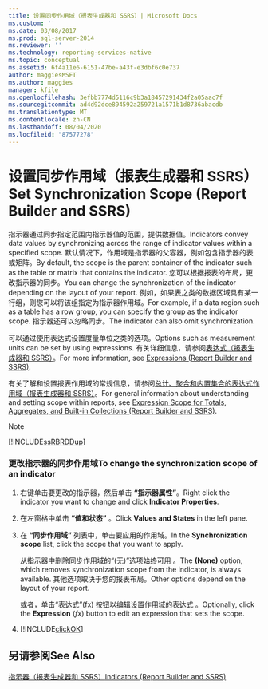 ```yaml
---
title: 设置同步作用域（报表生成器和 SSRS）| Microsoft Docs
ms.custom: ''
ms.date: 03/08/2017
ms.prod: sql-server-2014
ms.reviewer: ''
ms.technology: reporting-services-native
ms.topic: conceptual
ms.assetid: 6f4a11e6-6151-47be-a43f-e3dbf6c0e737
author: maggiesMSFT
ms.author: maggies
manager: kfile
ms.openlocfilehash: 3efbb7774d5116c9b3a18457291434f2a05aac7f
ms.sourcegitcommit: ad4d92dce894592a259721a1571b1d8736abacdb
ms.translationtype: MT
ms.contentlocale: zh-CN
ms.lasthandoff: 08/04/2020
ms.locfileid: "87577278"
---
```

# <a name="set-synchronization-scope-report-builder-and-ssrs"></a><span data-ttu-id="f2322-102">设置同步作用域（报表生成器和 SSRS）</span><span class="sxs-lookup"><span data-stu-id="f2322-102">Set Synchronization Scope (Report Builder and SSRS)</span></span>
  <span data-ttu-id="f2322-103">指示器通过同步指定范围内指示器值的范围，提供数据值。</span><span class="sxs-lookup"><span data-stu-id="f2322-103">Indicators convey data values by synchronizing across the range of indicator values within a specified scope.</span></span> <span data-ttu-id="f2322-104">默认情况下，作用域是指示器的父容器，例如包含指示器的表或矩阵。</span><span class="sxs-lookup"><span data-stu-id="f2322-104">By default, the scope is the parent container of the indicator such as the table or matrix that contains the indicator.</span></span> <span data-ttu-id="f2322-105">您可以根据报表的布局，更改指示器的同步。</span><span class="sxs-lookup"><span data-stu-id="f2322-105">You can change the synchronization of the indicator depending on the layout of your report.</span></span> <span data-ttu-id="f2322-106">例如，如果表之类的数据区域具有某一行组，则您可以将该组指定为指示器作用域。</span><span class="sxs-lookup"><span data-stu-id="f2322-106">For example, if a data region such as a table has a row group, you can specify the group as the indicator scope.</span></span> <span data-ttu-id="f2322-107">指示器还可以忽略同步。</span><span class="sxs-lookup"><span data-stu-id="f2322-107">The indicator can also omit synchronization.</span></span>  
  
 <span data-ttu-id="f2322-108">可以通过使用表达式设置度量单位之类的选项。</span><span class="sxs-lookup"><span data-stu-id="f2322-108">Options such as measurement units can be set by using expressions.</span></span> <span data-ttu-id="f2322-109">有关详细信息，请参阅[表达式（报表生成器和 SSRS）](expressions-report-builder-and-ssrs.md)。</span><span class="sxs-lookup"><span data-stu-id="f2322-109">For more information, see [Expressions &#40;Report Builder and SSRS&#41;](expressions-report-builder-and-ssrs.md).</span></span>  
  
 <span data-ttu-id="f2322-110">有关了解和设置报表作用域的常规信息，请参阅[总计、聚合和内置集合的表达式作用域（报表生成器和 SSRS）](expression-scope-for-totals-aggregates-and-built-in-collections.md)。</span><span class="sxs-lookup"><span data-stu-id="f2322-110">For general information about understanding and setting scope within reports, see [Expression Scope for Totals, Aggregates, and Built-in Collections &#40;Report Builder and SSRS&#41;](expression-scope-for-totals-aggregates-and-built-in-collections.md).</span></span>  
  
> [!NOTE]  
>  [!INCLUDE[ssRBRDDup](../../includes/ssrbrddup-md.md)]  
  
### <a name="to-change-the-synchronization-scope-of-an-indicator"></a><span data-ttu-id="f2322-111">更改指示器的同步作用域</span><span class="sxs-lookup"><span data-stu-id="f2322-111">To change the synchronization scope of an indicator</span></span>  
  
1.  <span data-ttu-id="f2322-112">右键单击要更改的指示器，然后单击 **“指示器属性”**。</span><span class="sxs-lookup"><span data-stu-id="f2322-112">Right click the indicator you want to change and click **Indicator Properties**.</span></span>  
  
2.  <span data-ttu-id="f2322-113">在左窗格中单击 **“值和状态”** 。</span><span class="sxs-lookup"><span data-stu-id="f2322-113">Click **Values and States** in the left pane.</span></span>  
  
3.  <span data-ttu-id="f2322-114">在 **“同步作用域”** 列表中，单击要应用的作用域。</span><span class="sxs-lookup"><span data-stu-id="f2322-114">In the **Synchronization scope** list, click the scope that you want to apply.</span></span>  
  
     <span data-ttu-id="f2322-115">从指示器中删除同步作用域的“(无)”选项始终可用  。</span><span class="sxs-lookup"><span data-stu-id="f2322-115">The **(None)** option, which removes synchronization scope from the indicator, is always available.</span></span> <span data-ttu-id="f2322-116">其他选项取决于您的报表布局。</span><span class="sxs-lookup"><span data-stu-id="f2322-116">Other options depend on the layout of your report.</span></span>  
  
     <span data-ttu-id="f2322-117">或者，单击“表达式”(fx) 按钮以编辑设置作用域的表达式   。</span><span class="sxs-lookup"><span data-stu-id="f2322-117">Optionally, click the **Expression** (*fx*) button to edit an expression that sets the scope.</span></span>  
  
4.  [!INCLUDE[clickOK](../../includes/clickok-md.md)]  
  
## <a name="see-also"></a><span data-ttu-id="f2322-118">另请参阅</span><span class="sxs-lookup"><span data-stu-id="f2322-118">See Also</span></span>  
 [<span data-ttu-id="f2322-119">指示器（报表生成器和 SSRS）</span><span class="sxs-lookup"><span data-stu-id="f2322-119">Indicators &#40;Report Builder and SSRS&#41;</span></span>](indicators-report-builder-and-ssrs.md)  
  
  
